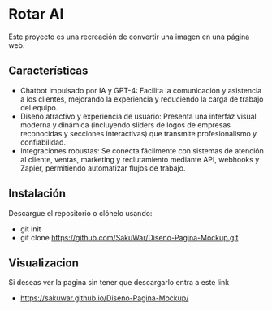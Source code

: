 # Rotar AI
Este proyecto es una recreación de convertir una imagen en una página web.

## Características
- Chatbot impulsado por IA y GPT-4: Facilita la comunicación y asistencia a los clientes, mejorando la experiencia y reduciendo la carga de trabajo del equipo.
- Diseño atractivo y experiencia de usuario: Presenta una interfaz visual moderna y dinámica (incluyendo sliders de logos de empresas reconocidas y secciones interactivas) que transmite profesionalismo y confiabilidad.
- Integraciones robustas: Se conecta fácilmente con sistemas de atención al cliente, ventas, marketing y reclutamiento mediante API, webhooks y Zapier, permitiendo automatizar flujos de trabajo.

## Instalación
Descargue el repositorio o clónelo usando:

- git init
- git clone https://github.com/SakuWar/Diseno-Pagina-Mockup.git

## Visualizacion
Si deseas ver la pagina sin tener que descargarlo entra a este link
- https://sakuwar.github.io/Diseno-Pagina-Mockup/
